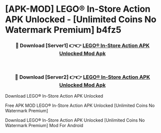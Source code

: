 # [APK-MOD] LEGO® In-Store Action APK Unlocked - [Unlimited Coins No Watermark Premium] b4fz5



<div align="center">
<h3>🔴 Download [Server1] 👉👉 <a href="https://momento.my/?title=LEGO®_In-Store_Action_APK_Unlocked">LEGO® In-Store Action APK Unlocked Mod Apk</a></h3><br>

<h3>🔴 Download [Server2] 👉👉 <a href="https://momento.my/?title=LEGO®_In-Store_Action_APK_Unlocked">LEGO® In-Store Action APK Unlocked Mod Apk</a></h3>
</div>



Download LEGO® In-Store Action APK Unlocked 

Free APK MOD LEGO® In-Store Action APK Unlocked [Unlimited Coins No Watermark Premium]

Download LEGO® In-Store Action APK Unlocked [Unlimited Coins No Watermark Premium] Mod For Android
